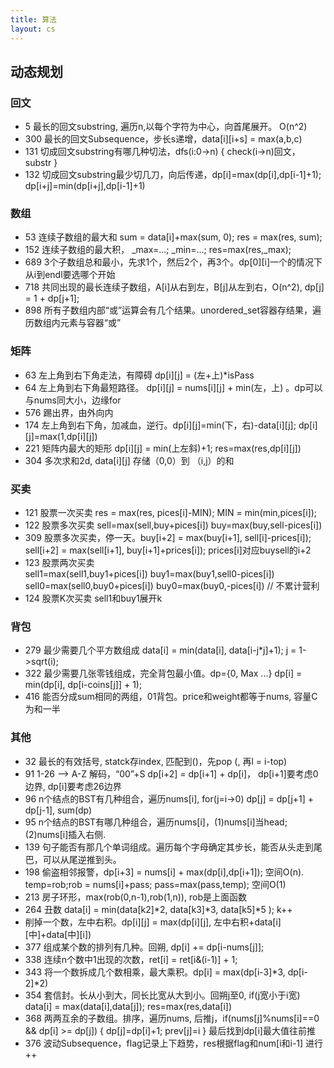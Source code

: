 ```yaml
---
title: 算法
layout: cs
---
```


## 动态规划  

### 回文  

- 5 最长的回文substring, 遍历n,以每个字符为中心，向首尾展开。 O(n^2)  
- 300 最长的回文Subsequence，步长s递增，data[i][i+s] = max(a,b,c)  
- 131 切成回文substring有哪几种切法，dfs(i:0->n) { check(i->n)回文，substr  }  
- 132 切成回文substring最少切几刀，向后传递，dp[i]=max(dp[i],dp[i-1]+1); dp[i+j]=min(dp[i+j],dp[i-1]+1)  


### 数组  

- 53 连续子数组的最大和 sum = data[i]+max(sum, 0); res = max(res, sum);  
- 152 连续子数组的最大积， \_max=...; _min=...; res=max(res,_max);  
- 689 3个子数组总和最小，先求1个，然后2个，再3个。dp[0][i]一个的情况下从i到endl要选哪个开始  
- 718 共同出现的最长连续子数组，A[i]从右到左，B[j]从左到右，O(n^2), dp[j] = 1 + dp[j+1];  
- 898 所有子数组内部“或”运算会有几个结果。unordered_set容器存结果，遍历数组内元素与容器“或”  


### 矩阵  

- 63 左上角到右下角走法，有障碍 dp[i][j] = (左+上)\*isPass
- 64 左上角到右下角最短路径。 dp[i][j] = nums[i][j] + min(左，上) 。dp可以与nums同大小，边缘for
- 576 踢出界，由外向内
- 174 左上角到右下角，加减血，逆行。dp[i][j]=min(下，右)-data[i][j]; dp[i][j]=max(1,dp[i][j])
- 221 矩阵内最大的矩形 dp[i][j] = min(上左斜)+1; res=max(res,dp[i][j])  
- 304 多次求和2d, data[i][j] 存储（0,0）到 （i,j）的和  

### 买卖  

- 121 股票一次买卖 res = max(res, pices[i]-MIN); MIN = min(min,pices[i]);  
- 122 股票多次买卖 sell=max(sell,buy+pices[i]) buy=max(buy,sell-pices[i])  
- 309 股票多次买卖，停一天。buy[i+2] = max(buy[i+1], sell[i]-prices[i]); sell[i+2] = max(sell[i+1], buy[i+1]+prices[i]); prices[i]对应buysell的i+2  
- 123 股票两次买卖   
 sell1=max(sell1,buy1+pices[i])
 buy1=max(buy1,sell0-pices[i])
 sell0=max(sell0,buy0+pices[i])
 buy0=max(buy0,-pices[i]) // 不累计营利
- 124 股票K次买卖 sell1和buy1展开k  

### 背包  

- 279 最少需要几个平方数组成 data[i] = min(data[i], data[i-j\*j]+1);     j = 1->sqrt(i);
- 322 最少需要几张零钱组成，完全背包最小值。dp={0, Max ...} dp[i] = min(dp[i], dp[i-coins[j]] + 1);  
- 416 能否分成sum相同的两组，01背包。price和weight都等于nums, 容量C为和一半  


### 其他

- 32 最长的有效括号, statck存index, 匹配到()，先pop (, 再l = i-top)  
- 91 1-26 —> A-Z 解码，“00”+S dp[i+2] = dp[i+1] + dp[i]， dp[i+1]要考虑0边界, dp[i]要考虑26边界  
- 96 n个结点的BST有几种组合，遍历nums[i], for(j=i->0) dp[j] = dp[j+1] + dp[j-1], sum(dp)  
- 95 n个结点的BST有哪几种组合，遍历nums[i]，(1)nums[i]当head; (2)nums[i]插入右侧.  
- 139 句子能否有那几个单词组成。遍历每个字母确定其步长，能否从头走到尾巴，可以从尾逆推到头。  
- 198 偷盗相邻报警，dp[i+3] = nums[i] + max(dp[i],dp[i+1]); 空间O(n).
temp=rob;rob = nums[i]+pass; pass=max(pass,temp); 空间O(1)
- 213 房子环形，max(rob(0,n-1),rob(1,n)), rob是上面函数  
- 264 丑数 data[i] = min(data[k2]\*2, data[k3]\*3, data[k5]\*5 );  k++  
- 削掉一个数，左中右积。dp[i][j] = max(dp[i][j], 左中右积+data[i][中]+data[中][i])  
- 377 组成某个数的排列有几种。回朔, dp[i] += dp[i-nums[j]];  
- 338 连续n个数中1出现的次数，ret[i] = ret[i&(i-1)] + 1;  
- 343 将一个数拆成几个数相乘，最大乘积。dp[i] = max(dp[i-3]\*3, dp[i-2]\*2)  
- 354 套信封。长从小到大，同长比宽从大到小。回朔j至0, if(j宽小于i宽) data[i] = max(data[i],data[j]); res=max(res,data[i])  
- 368 两两互余的子数组。排序，遍历nums, 后推j，if(nums[j]%nums[i]==0 && dp[i] >= dp[j]) { dp[j]=dp[i]+1; prev[j]=i   }   最后找到dp[i]最大值往前推  
- 376 波动Subsequence，flag记录上下趋势，res根据flag和num[i和i-1] 进行++

